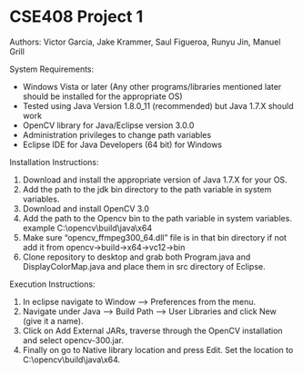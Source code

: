# CSE408 Project 1 

Authors: Victor Garcia, Jake Krammer, Saul Figueroa, Runyu Jin, Manuel Grill

System Requirements:
* Windows Vista or later (Any other programs/libraries mentioned later should be installed for the appropriate OS)
* Tested using Java Version 1.8.0_11 (recommended) but Java 1.7.X should work 
* OpenCV library for Java/Eclipse version 3.0.0
* Administration privileges to change path variables 
* Eclipse IDE for Java Developers (64 bit) for Windows

Installation Instructions:
1. Download and install the appropriate version of Java 1.7.X for your OS.
2. Add the path to the jdk bin directory to the path variable in system variables.
3. Download and install OpenCV 3.0
4. Add the path to the Opencv bin to the path variable in system variables. example C:\opencv\build\java\x64
5. Make sure “opencv_ffmpeg300_64.dll” file is in that bin directory if not add it from opencv->build->x64->vc12->bin
6. Clone repository to desktop and grab both Program.java and DisplayColorMap.java and place them in src directory of Eclipse.

Execution Instructions: 
1. In eclipse navigate to Window –> Preferences from the menu.
2. Navigate under Java –> Build Path –> User Libraries and click New (give it a name).
3. Click on Add External JARs, traverse through the OpenCV installation and select opencv-300.jar.
4. Finally on go to Native library location and press Edit. Set the location to C:\opencv\build\java\x64.

